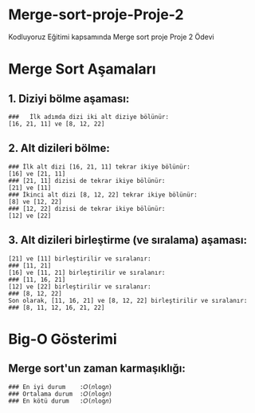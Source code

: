 # Merge-sort-proje-Proje-2
Kodluyoruz Eğitimi kapsamında Merge sort proje Proje 2 Ödevi
# Merge Sort Aşamaları
  ##   1. Diziyi bölme aşaması:
    ###   İlk adımda dizi iki alt diziye bölünür:
    [16, 21, 11] ve [8, 12, 22]
  ##   2. Alt dizileri bölme:
    ### İlk alt dizi [16, 21, 11] tekrar ikiye bölünür:
    [16] ve [21, 11]
    ### [21, 11] dizisi de tekrar ikiye bölünür:
    [21] ve [11]
    ### İkinci alt dizi [8, 12, 22] tekrar ikiye bölünür:
    [8] ve [12, 22]
    ### [12, 22] dizisi de tekrar ikiye bölünür:
    [12] ve [22]
  ##   3. Alt dizileri birleştirme (ve sıralama) aşaması:
    [21] ve [11] birleştirilir ve sıralanır:
    ### [11, 21]
    [16] ve [11, 21] birleştirilir ve sıralanır:
    ### [11, 16, 21]
    [12] ve [22] birleştirilir ve sıralanır:
    ### [8, 12, 22]
    Son olarak, [11, 16, 21] ve [8, 12, 22] birleştirilir ve sıralanır:
    ### [8, 11, 12, 16, 21, 22]

# Big-O Gösterimi
  ## Merge sort'un zaman karmaşıklığı:
    ### En iyi durum    :𝑂(𝑛log𝑛)
    ### Ortalama durum  :𝑂(𝑛log𝑛) 
    ### En kötü durum   :𝑂(𝑛log𝑛)
    
